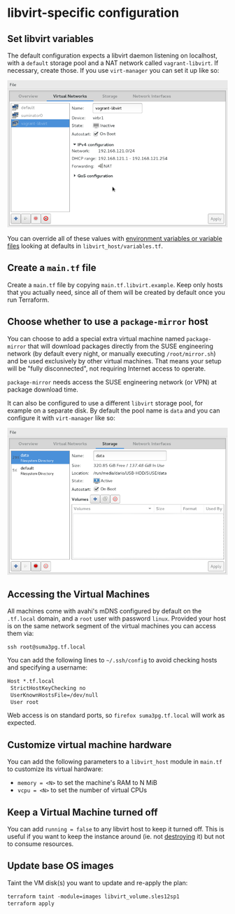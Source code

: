 # libvirt-specific configuration

## Set libvirt variables

The default configuration expects a libvirt daemon listening on localhost, with a `default` storage pool and a NAT network called `vagrant-libvirt`. If necessary, create those. If you use `virt-manager` you can set it up like so:

![vagrant-libvirt NAT configuration in virt-manager](help/vagrant-libvirt-NAT-configuration.png)

You can override all of these values with [environment variables or variable files](https://www.terraform.io/docs/configuration/variables.html#environment-variables) looking at defaults in `libvirt_host/variables.tf`.

## Create a `main.tf` file

Create a `main.tf` file by copying `main.tf.libvirt.example`. Keep only hosts that you actually need, since all of them will be created by default once you run Terraform.

## Choose whether to use a `package-mirror` host

You can choose to add a special extra virtual machine named `package-mirror` that will download packages directly from the SUSE engineering network (by default every night, or manually executing `/root/mirror.sh`) and be used exclusively by other virtual machines. That means your setup will be "fully disconnected", not requiring Internet access to operate.

`package-mirror` needs access the SUSE engineering network (or VPN) at package download time.

It can also be configured to use a different `libvirt` storage pool, for example on a separate disk. By default the pool name is `data` and you can configure it with `virt-manager` like so:

![data pool configuration in virt-manager](help/data-pool-configuration.png)

## Accessing the Virtual Machines

All machines come with avahi's mDNS configured by default on the `.tf.local` domain, and a `root` user with password `linux`. Provided your host is on the same network segment of the virtual machines you can access them via:

```
ssh root@suma3pg.tf.local
```

You can add the following lines to `~/.ssh/config` to avoid checking hosts and specifying a username:

```
Host *.tf.local
 StrictHostKeyChecking no
 UserKnownHostsFile=/dev/null
 User root
```

Web access is on standard ports, so `firefox suma3pg.tf.local` will work as expected.

## Customize virtual machine hardware

You can add the following parameters to a `libvirt_host` module in `main.tf` to customize its virtual hardware:
 - `memory = <N>` to set the machine's RAM to N MiB
 - `vcpu = <N>` to set the number of virtual CPUs

## Keep a Virtual Machine turned off

You can add `running = false` to any libvirt host to keep it turned off. This is useful if you want to keep the instance around (ie. not [destroying](https://www.terraform.io/intro/getting-started/destroy.html) it) but not to consume resources.

## Update base OS images

Taint the VM disk(s) you want to update and re-apply the plan:
```
terraform taint -module=images libvirt_volume.sles12sp1
terraform apply
```
